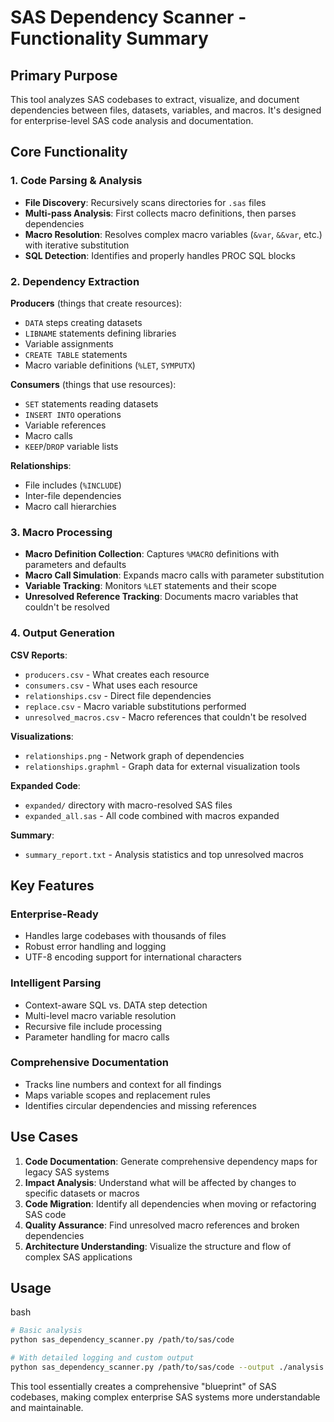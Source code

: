 
# SAS Dependency Scanner - Functionality Summary

## Primary Purpose

This tool analyzes SAS codebases to extract, visualize, and document dependencies between files, datasets, variables, and macros. It's designed for enterprise-level SAS code analysis and documentation.

## Core Functionality

### 1. **Code Parsing & Analysis**

- **File Discovery**: Recursively scans directories for `.sas` files
- **Multi-pass Analysis**: First collects macro definitions, then parses dependencies
- **Macro Resolution**: Resolves complex macro variables (`&var`, `&&var`, etc.) with iterative substitution
- **SQL Detection**: Identifies and properly handles PROC SQL blocks

### 2. **Dependency Extraction**

**Producers** (things that create resources):

- `DATA` steps creating datasets
- `LIBNAME` statements defining libraries
- Variable assignments
- `CREATE TABLE` statements
- Macro variable definitions (`%LET`, `SYMPUTX`)

**Consumers** (things that use resources):

- `SET` statements reading datasets
- `INSERT INTO` operations
- Variable references
- Macro calls
- `KEEP`/`DROP` variable lists

**Relationships**:

- File includes (`%INCLUDE`)
- Inter-file dependencies
- Macro call hierarchies

### 3. **Macro Processing**

- **Macro Definition Collection**: Captures `%MACRO` definitions with parameters and defaults
- **Macro Call Simulation**: Expands macro calls with parameter substitution
- **Variable Tracking**: Monitors `%LET` statements and their scope
- **Unresolved Reference Tracking**: Documents macro variables that couldn't be resolved

### 4. **Output Generation**

**CSV Reports**:

- `producers.csv` - What creates each resource
- `consumers.csv` - What uses each resource
- `relationships.csv` - Direct file dependencies
- `replace.csv` - Macro variable substitutions performed
- `unresolved_macros.csv` - Macro references that couldn't be resolved

**Visualizations**:

- `relationships.png` - Network graph of dependencies
- `relationships.graphml` - Graph data for external visualization tools

**Expanded Code**:

- `expanded/` directory with macro-resolved SAS files
- `expanded_all.sas` - All code combined with macros expanded

**Summary**:

- `summary_report.txt` - Analysis statistics and top unresolved macros

## Key Features

### **Enterprise-Ready**

- Handles large codebases with thousands of files
- Robust error handling and logging
- UTF-8 encoding support for international characters

### **Intelligent Parsing**

- Context-aware SQL vs. DATA step detection
- Multi-level macro variable resolution
- Recursive file include processing
- Parameter handling for macro calls

### **Comprehensive Documentation**

- Tracks line numbers and context for all findings
- Maps variable scopes and replacement rules
- Identifies circular dependencies and missing references

## Use Cases

1. **Code Documentation**: Generate comprehensive dependency maps for legacy SAS systems
2. **Impact Analysis**: Understand what will be affected by changes to specific datasets or macros
3. **Code Migration**: Identify all dependencies when moving or refactoring SAS code
4. **Quality Assurance**: Find unresolved macro references and broken dependencies
5. **Architecture Understanding**: Visualize the structure and flow of complex SAS applications

## Usage

bash

```bash
# Basic analysis
python sas_dependency_scanner.py /path/to/sas/code

# With detailed logging and custom output
python sas_dependency_scanner.py /path/to/sas/code --output ./analysis --debug
```

This tool essentially creates a comprehensive "blueprint" of SAS codebases, making complex enterprise SAS systems more understandable and maintainable.
